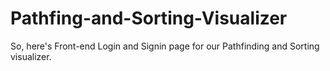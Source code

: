# Pathfing-and-Sorting-Visualizer
So, here's Front-end Login and Signin page for our Pathfinding and Sorting visualizer.
